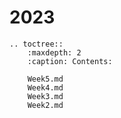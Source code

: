 # 2023


```{eval-rst}
.. toctree::
    :maxdepth: 2
    :caption: Contents:

    Week5.md
    Week4.md
    Week3.md
    Week2.md
```
